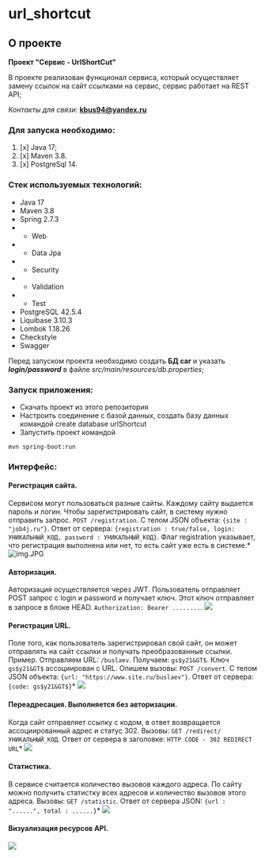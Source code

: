 # url_shortcut

## О проекте

**Проект "Сервис - UrlShortCut"**

В проекте реализован функционал сервиса, 
который осуществляет замену ссылок на сайт ссылками на сервис, сервис работает на REST API;

_Контакты для связи:_
__**kbus94@yandex.ru**__

### Для запуска необходимо:
1. [x] Java 17;
2. [x] Maven 3.8.
3. [x] PostgreSql 14.

### Стек используемых технологий:
* Java 17
* Maven 3.8
* Spring 2.7.3
* * Web
* * Data Jpa
* * Security
* * Validation
* * Test
* PostgreSQL 42.5.4
* Liquibase 3.10.3
* Lombok 1.18.26
* Checkstyle
* Swagger

Перед запуском проекта необходимо создать **БД car** и указать
**_login/password_** в файле _src/main/resources/db.properties_;

### Запуск приложения:

+ Cкачать проект из этого репозитория
+ Настроить соединение с базой данных, создать базу данных командой create database urlShortcut
+ Запустить проект командой
```
mvn spring-boot:run
```
### Интерфейс:

#### Регистрация сайта.
Сервисом могут пользоваться разные сайты. Каждому сайту выдается пароль и логин.
Чтобы зарегистрировать сайт, в систему нужно отправить запрос.
```POST /registration```.
C телом JSON объекта: ```{site : "job4j.ru"}```.
Ответ от сервера: ```{registration : true/false, login: УНИКАЛЬНЫЙ_КОД, password : УНИКАЛЬНЫЙ_КОД}```.
Флаг registration указывает, что регистрация выполнена или нет, то есть сайт уже есть в системе.*
![img.JPG](img/registration.JPG)

#### Авторизация.
Авторизация осуществляется через JWT. Пользователь отправляет POST запрос с login и password и получает ключ.
Этот ключ отправляет в запросе в блоке HEAD.
```Authorization: Bearer ........```.
![](img/authori.JPG)

#### Регистрация URL.
Поле того, как пользователь зарегистрировал свой сайт, он может отправлять на сайт ссылки и получать преобразованные ссылки.
Пример.
Отправляем URL: ```/buslaev```.
Получаем: ```gs$y21&GT$```. Ключ ```gs$y21&GT$``` ассоциирован с URL.
Опишем вызовы: ```POST /convert```.
C телом JSON объекта: ```{url: "https://www.site.ru/buslaev"}```.
Ответ от сервера: ```{code: gs$y21&GT$}```*
![](img/convert.JPG)

#### Переадресация. Выполняется без авторизации.
Когда сайт отправляет ссылку с кодом, в ответ возвращается ассоциированный адрес и статус 302.
Вызовы: ```GET /redirect/УНИКАЛЬНЫЙ_КОД```.
Ответ от сервера в заголовке: ```HTTP CODE - 302 REDIRECT URL```*
![](img/redirect.JPG)

#### Статистика.
В сервисе считается количество вызовов каждого адреса.
По сайту можно получить статистку всех адресов и количество вызовов этого адреса.
Вызовы: ```GET /statistic```.
Ответ от сервера JSON: ```{url : "......", total : ......}```*
![](img/statistic.JPG)

#### Визуализация ресурсов API.
![](img/swagger.JPG)


